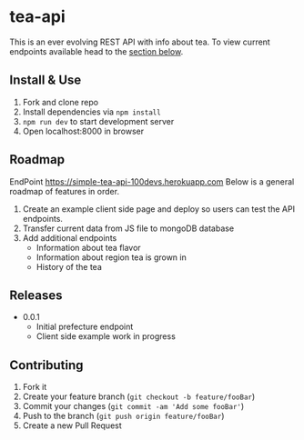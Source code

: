 # tea-api



This is an ever evolving REST API with info about tea. To view current endpoints available head to the [section below](#endpoints).

## Install & Use
1. Fork and clone repo
2. Install dependencies via `npm install`
3. `npm run dev` to start development server
4. Open localhost:8000 in browser

## Roadmap
 EndPoint https://simple-tea-api-100devs.herokuapp.com 
 Below is a general roadmap of features in order. 

1. Create an example client side page and deploy so users can test the API endpoints.
2. Transfer current data from JS file to mongoDB database
3. Add additional endpoints
    - Information about tea flavor
    - Information about region tea is grown in 
    - History of the tea

## Releases
- 0.0.1
  - Initial prefecture endpoint
  - Client side example work in progress


## Contributing

1. Fork it
2. Create your feature branch (`git checkout -b feature/fooBar`)
3. Commit your changes (`git commit -am 'Add some fooBar'`)
4. Push to the branch (`git push origin feature/fooBar`)
5. Create a new Pull Request
